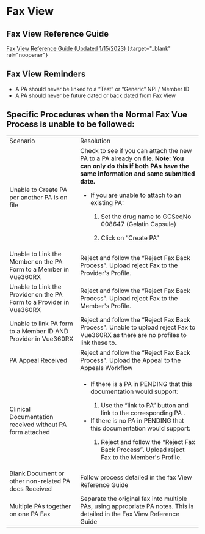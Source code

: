 # Fax View 

## Fax View Reference Guide

[Fax View Reference Guide (Updated 1/15/2023) ](https://mygainwell-my.sharepoint.com/:w:/g/personal/emily_reinhart_gainwelltechnologies_com/EdJORTykkOZEjkD9vv1I28EBNh9KdWDbT4Fythw3yLpcnQ?e=I693T4){:target="_blank" rel="noopener"}

## Fax View Reminders
- A PA should never be linked to a “Test” or “Generic” NPI / Member ID
- A PA should never be future dated or back dated from Fax View

## Specific Procedures when the Normal Fax Vue Process is unable to be followed: 
| | | 
| :--- | :--- |
| Scenario | Resolution | 
| Unable to Create PA per another PA is on file | Check to see if you can attach the new PA to a PA already on file. **Note: You can only do this if both PAs have the same information and same submitted date.** <ul><li>If you are unable to attach to an existing PA: </li><ol><li>Set the drug name to GCSeqNo 008647 (Gelatin Capsule)  </li><ol></ol><li>Click on “Create PA”  | 
| Unable to Link the Member on the PA Form to a Member in Vue360RX | Reject and follow the “Reject Fax Back Process”. Upload reject Fax to the Provider's Profile.  | 
| Unable to Link the Provider on the PA Form to a Provider in Vue360RX |  Reject and follow the “Reject Fax Back Process”. Upload reject Fax to the Member's Profile. | 
| Unable to link PA form to a Member ID AND Provider in Vue360RX  |  Reject and follow the “Reject Fax Back Process”. Unable to upload reject Fax to Vue360RX as there are no profiles to link these to.  | 
| PA Appeal Received | Reject and follow the “Reject Fax Back Process”. Upload the Appeal to the Appeals Workflow  |
| Clinical Documentation received without PA form attached |  <ul><li>If there is a PA in PENDING that this documentation would support: </li><ol><li>Use the “link to PA” button and link to the corresponding PA . </li></ol></ol><li>If there is no PA in PENDING that this documentation would support: </li><ol><li>Reject and follow the “Reject Fax Back Process”. Upload reject Fax to the Member's Profile. |  
| Blank Document or other non-related PA docs Received | Follow process detailed in the fax View Reference Guide |
|Multiple PAs together on one PA Fax | Separate the original fax into multiple PAs, using appropriate PA notes. This is detailed in the Fax View Reference Guide |
